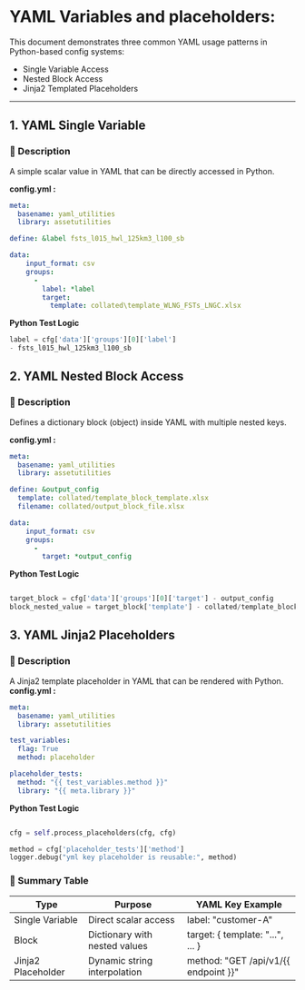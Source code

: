 # YAML Variables and placeholders:

This document demonstrates three common YAML usage patterns in Python-based config systems:

- Single Variable Access
- Nested Block Access
- Jinja2 Templated Placeholders

---

## 1. YAML Single Variable

### 📘 Description

A simple scalar value in YAML that can be directly accessed in Python.

**config.yml :**

```yaml
meta:
  basename: yaml_utilities
  library: assetutilities

define: &label fsts_l015_hwl_125km3_l100_sb

data:
    input_format: csv
    groups:
      -
        label: *label
        target:
          template: collated\template_WLNG_FSTs_LNGC.xlsx
```

**Python Test Logic**

```python
label = cfg['data']['groups'][0]['label']
- fsts_l015_hwl_125km3_l100_sb

```

## 2. YAML Nested Block Access
### 📘 Description
Defines a dictionary block (object) inside YAML with multiple nested keys.

**config.yml :**

```yaml
meta:
  basename: yaml_utilities
  library: assetutilities

define: &output_config
  template: collated/template_block_template.xlsx
  filename: collated/output_block_file.xlsx

data:
    input_format: csv
    groups:
      -
        target: *output_config
```

**Python Test Logic**

```python

target_block = cfg['data']['groups'][0]['target'] - output_config
block_nested_value = target_block['template'] - collated/template_block_template.xlsx

```

## 3. YAML Jinja2 Placeholders

### 📘 Description

A Jinja2 template placeholder in YAML that can be rendered with Python.
**config.yml :**

```yaml
meta:
  basename: yaml_utilities
  library: assetutilities

test_variables:
  flag: True
  method: placeholder

placeholder_tests:
  method: "{{ test_variables.method }}"
  library: "{{ meta.library }}"
```

**Python Test Logic**

```python

cfg = self.process_placeholders(cfg, cfg)

method = cfg['placeholder_tests']['method']
logger.debug("yml key placeholder is reusable:", method)
```

### 📌 Summary Table

| Type | Purpose | YAML Key Example |
| ---- | ------- | ---------------- |
Single Variable | Direct scalar access | label: "customer-A"
Block | Dictionary with nested values | target: { template: "...", ... }
Jinja2 Placeholder | Dynamic string interpolation | method: "GET /api/v1/{{ endpoint }}"